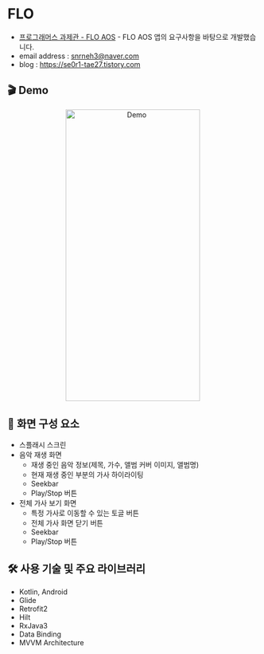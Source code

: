 # FLO
- [프로그래머스 과제관 - FLO AOS](https://school.programmers.co.kr/skill_check_assignments/3) - FLO AOS 앱의 요구사항을 바탕으로 개발했습니다.
- email address : snrneh3@naver.com 
- blog : https://se0r1-tae27.tistory.com

## 🎬 Demo
<p align="center" dir="auto">
  <img src="https://user-images.githubusercontent.com/32188154/183252850-aee2ec97-2e47-46c5-a26d-98825396634e.gif" width="270px" height="585px" title="Demo" alt="Demo"></img>
</p>

## 👀 화면 구성 요소
- 스플래시 스크린
- 음악 재생 화면
    - 재생 중인 음악 정보(제목, 가수, 앨범 커버 이미지, 앨범명)
    - 현재 재생 중인 부분의 가사 하이라이팅
    - Seekbar
    - Play/Stop 버튼
- 전체 가사 보기 화면
    - 특정 가사로 이동할 수 있는 토글 버튼
    - 전체 가사 화면 닫기 버튼
    - Seekbar
    - Play/Stop 버튼

## 🛠 사용 기술 및 주요 라이브러리

- Kotlin, Android
- Glide
- Retrofit2
- Hilt
- RxJava3
- Data Binding
- MVVM Architecture

<!-- ## 👣 Dev History -->
<!-- ### --> 
